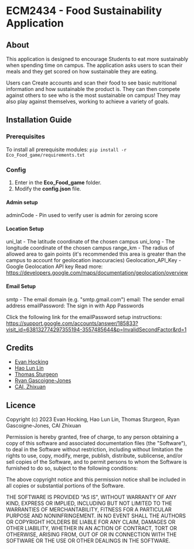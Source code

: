 # ECM2434 - Food Sustainability Application
## About
This application is designed to encourage Students to eat more sustainably when spending time on campus. The application asks users to scan their meals and they get scored on how sustainable they are eating.

Users can Create accounts and scan their food to see basic nutritional information and how sustainable the product is. They can then compete against others to see who is the most sustainable on campus! They may also play against themselves, working to achieve a variety of goals.

## Installation Guide 
### Prerequisites
To install all prerequisite modules:
`pip install -r Eco_Food_game/requirements.txt`

### Config
1. Enter in the **Eco_Food_game** folder.
2. Modify the **config.json** file.

#### Admin setup

adminCode - Pin used to verify user is admin for zeroing score

#### Location Setup

uni_lat - The latitude coordinate of the chosen campus
uni_long - The longitude coordinate of the chosen campus
range_km - The radius of allowed area to gain points (it's recommended this area is greater than the campus to account for geolocation inaccuracies)
Geolocation_API_Key - Google Geolocation API key 
  Read more: https://developers.google.com/maps/documentation/geolocation/overview

#### Email Setup

smtp - The email domain (e.g. "smtp.gmail.com")
email: The sender email address
emailPassword: The sign in with App Passwords

Click the following link for the emailPassword setup instructions:
https://support.google.com/accounts/answer/185833?visit_id=638132774297355194-3557485644&p=InvalidSecondFactor&rd=1

## Credits
- [Evan Hocking](https://github.com/Evan-Hocking)
- [Hao Lun Lin](https://github.com/TheHaoBoy)
- [Thomas Sturgeon](https://github.com/Sturgeon2962)
- [Ryan Gascoigne-Jones](https://github.com/Ryan-53)
- [CAI, Zhixuan](https://github.com/Ph1lK4)

## Licence
Copyright (c) 2023 Evan Hocking, Hao Lun Lin, Thomas Sturgeon, Ryan Gascoigne-Jones, CAI Zhixuan

Permission is hereby granted, free of charge, to any person obtaining a copy
of this software and associated documentation files (the "Software"), to deal
in the Software without restriction, including without limitation the rights
to use, copy, modify, merge, publish, distribute, sublicense, and/or sell
copies of the Software, and to permit persons to whom the Software is
furnished to do so, subject to the following conditions:

The above copyright notice and this permission notice shall be included in all
copies or substantial portions of the Software.

THE SOFTWARE IS PROVIDED "AS IS", WITHOUT WARRANTY OF ANY KIND, EXPRESS OR
IMPLIED, INCLUDING BUT NOT LIMITED TO THE WARRANTIES OF MERCHANTABILITY,
FITNESS FOR A PARTICULAR PURPOSE AND NONINFRINGEMENT. IN NO EVENT SHALL THE
AUTHORS OR COPYRIGHT HOLDERS BE LIABLE FOR ANY CLAIM, DAMAGES OR OTHER
LIABILITY, WHETHER IN AN ACTION OF CONTRACT, TORT OR OTHERWISE, ARISING FROM,
OUT OF OR IN CONNECTION WITH THE SOFTWARE OR THE USE OR OTHER DEALINGS IN THE
SOFTWARE.
